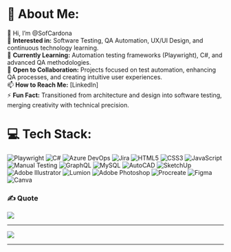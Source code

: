 # 💫 About Me:
👋 Hi, I’m @SofCardona<br>
👀 **Interested in:** Software Testing, QA Automation, UX/UI Design, and continuous technology learning.<br>
🌱 **Currently Learning:** Automation testing frameworks (Playwright), C#, and advanced QA methodologies.<br>
💞️ **Open to Collaboration:** Projects focused on test automation, enhancing QA processes, and creating intuitive user experiences.<br>
📫 **How to Reach Me:** [LinkedIn]<br>
⚡ **Fun Fact:** Transitioned from architecture and design into software testing, merging creativity with technical precision.

# 💻 Tech Stack:
![Playwright](https://img.shields.io/badge/Playwright-2EAD33?style=for-the-badge&logo=playwright&logoColor=white)
![C#](https://img.shields.io/badge/C%23-239120.svg?style=for-the-badge&logo=c-sharp&logoColor=white)
![Azure DevOps](https://img.shields.io/badge/Azure%20DevOps-0078D7.svg?style=for-the-badge&logo=azure-devops&logoColor=white)
![Jira](https://img.shields.io/badge/Jira-0052CC.svg?style=for-the-badge&logo=jira&logoColor=white)
![HTML5](https://img.shields.io/badge/html5-E34F26.svg?style=for-the-badge&logo=html5&logoColor=white)
![CSS3](https://img.shields.io/badge/css3-1572B6.svg?style=for-the-badge&logo=css3&logoColor=white)
![JavaScript](https://img.shields.io/badge/javascript-323330.svg?style=for-the-badge&logo=javascript&logoColor=F7DF1E)
![Manual Testing](https://img.shields.io/badge/Manual%20Testing-1A73E8.svg?style=for-the-badge&logo=testing-library&logoColor=white)
![GraphQL](https://img.shields.io/badge/GraphQL-E10098.svg?style=for-the-badge&logo=graphql&logoColor=white)
![MySQL](https://img.shields.io/badge/MySQL-4479A1.svg?style=for-the-badge&logo=mysql&logoColor=white)
![AutoCAD](https://img.shields.io/badge/AutoCAD-CA3E2C.svg?style=for-the-badge&logo=autodesk&logoColor=white)
![SketchUp](https://img.shields.io/badge/SketchUp-005F9E.svg?style=for-the-badge&logo=sketchup&logoColor=white)
![Adobe Illustrator](https://img.shields.io/badge/Illustrator-FF9A00.svg?style=for-the-badge&logo=adobe-illustrator&logoColor=white)
![Lumion](https://img.shields.io/badge/Lumion-1E3E54.svg?style=for-the-badge&logoColor=white)
![Adobe Photoshop](https://img.shields.io/badge/Photoshop-31A8FF.svg?style=for-the-badge&logo=adobe-photoshop&logoColor=white)
![Procreate](https://img.shields.io/badge/Procreate-000000.svg?style=for-the-badge&logo=procreate&logoColor=white)
![Figma](https://img.shields.io/badge/Figma-F24E1E.svg?style=for-the-badge&logo=figma&logoColor=white)
![Canva](https://img.shields.io/badge/Canva-00C4CC.svg?style=for-the-badge&logo=Canva&logoColor=white)



### ✍️ Quote
![](https://quotes-github-readme.vercel.app/api?type=horizontal&theme=radical)

---
[![](https://visitcount.itsvg.in/api?id=SofCardona&icon=2&color=4)](https://visitcount.itsvg.in)

---

